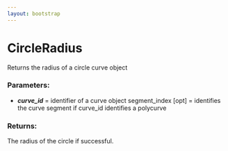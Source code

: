 ```yaml
---
layout: bootstrap
---
```


# CircleRadius

Returns the radius of a circle curve object
        

### Parameters:

- ***curve_id*** = identifier of a curve object
segment_index [opt] = identifies the curve segment if
curve_id identifies a polycurve
        

### Returns:


The radius of the circle if successful.
        

